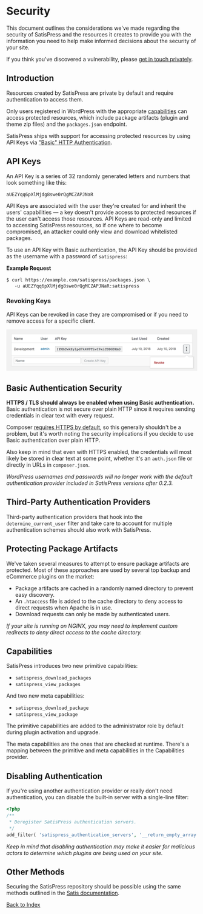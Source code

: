 # Security

This document outlines the considerations we've made regarding the security of SatisPress and the resources it creates to provide you with the information you need to help make informed decisions about the security of your site.

If you think you've discovered a vulnerability, please [get in touch privately](https://www.blazersix.com/contact/).

## Introduction

Resources created by SatisPress are private by default and require authentication to access them.

Only users registered in WordPress with the appropriate [capabilities](#capabilities) can access protected resources, which include package artifacts (plugin and theme zip files) and the `packages.json` endpoint.

SatisPress ships with support for accessing protected resources by using API Keys via ["Basic" HTTP Authentication](https://tools.ietf.org/html/rfc2617).

## API Keys

An API Key is a series of 32 randomly generated letters and numbers that look something like this:

```
aUEZYqq6pXlMjdg8swe0rQgMCZAPJNaR
```

API Keys are associated with the user they're created for and inherit the users' capabilities &mdash; a key doesn't provide access to protected resources if the user can't access those resources. API Keys are read-only and limited to accessing SatisPress resources, so if one where to become compromised, an attacker could only view and download whitelisted packages.

To use an API Key with Basic authentication, the API Key should be provided as the username with a password of `satispress`:

__Example Request__

```shell
$ curl https://example.com/satispress/packages.json \
   -u aUEZYqq6pXlMjdg8swe0rQgMCZAPJNaR:satispress
```

### Revoking Keys

API Keys can be revoked in case they are compromised or if you need to remove access for a specific client.

![Screenshot demonstrating how to revoke an API Key](images/revoke-api-keys.png)

## Basic Authentication Security

__HTTPS / TLS should always be enabled when using Basic authentication.__ Basic authentication is not secure over plain HTTP since it requires sending credentials in clear text with every request.

Composer [requires HTTPS by default](https://getcomposer.org/doc/06-config.md#secure-http), so this generally shouldn't be a problem, but it's worth noting the security implications if you decide to use Basic authentication over plain HTTP.

Also keep in mind that even with HTTPS enabled, the credentials will most likely be stored in clear text at some point, whether it's an `auth.json` file or directly in URLs in `composer.json`.

_WordPress usernames and passwords will no longer work with the default authentication provider included in SatisPress versions after 0.2.3._

## Third-Party Authentication Providers

Third-party authentication providers that hook into the `determine_current_user` filter and take care to account for multiple authentication schemes should also work with SatisPress.

## Protecting Package Artifacts

We've taken several measures to attempt to ensure package artifacts are protected. Most of these approaches are used by several top backup and eCommerce plugins on the market:

* Package artifacts are cached in a randomly named directory to prevent easy discovery.
* An `.htaccess` file is added to the cache directory to deny access to direct requests when Apache is in use.
* Download requests can only be made by authenticated users.

_If your site is running on NGINX, you may need to implement custom redirects to deny direct access to the cache directory._

## Capabilities

SatisPress introduces two new primitive capabilities:

- `satispress_download_packages`
- `satispress_view_packages`

And two new meta capabilities:

- `satispress_download_package`
- `satispress_view_package`

The primitive capabilities are added to the administrator role by default during plugin activation and upgrade.

The meta capabilities are the ones that are checked at runtime. There's a mapping between the primitive and meta capabilities in the Capabilities provider.

## Disabling Authentication

If you're using another authentication provider or really don't need authentication, you can disable the built-in server with a single-line filter:

```php
<?php
/**
 * Deregister SatisPress authentication servers.
 */
add_filter( 'satispress_authentication_servers', '__return_empty_array' );
```

_Keep in mind that disabling authentication may make it easier for malicious actors to determine which plugins are being used on your site._

## Other Methods

Securing the SatisPress repository should be possible using the same methods outlined in the [Satis documentation](https://getcomposer.org/doc/articles/handling-private-packages-with-satis.md#security).

[Back to Index](Index.md)
 
